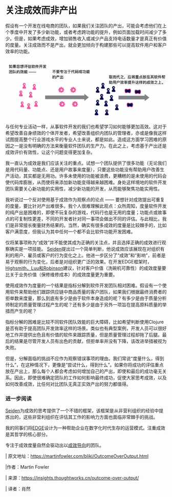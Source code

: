 # 关注成效而非产出

假设有一个开发在线电商的团队，如果我们关注团队的产出，可能会考虑他们在上个季度中开发了多少新功能，或者考虑跨功能的提升，例如页面加载时间减少了多少。但是，如果考虑成效，增加销售收入或减少产品支持电话数量才是真正有价值的度量。关注成效而不是产出，就会更加倾向于构建那些可以提高软件用户和客户效率的功能。  

![评估软件开发团队的效能](assets/1-outcome-over-output-768x280.png)

与任何专业活动一样，从事软件开发的我们也希望学习如何能够更加高效。这对于希望改善自身绩效的个体开发者，希望改善组织内团队的管理者，亦或是像我这样试图提高整个行业游戏水平的专业人士来说，都是如此。造成这方面学习困难的原因之一是没有明确的方法来衡量软件团队的生产力。在此之上，考虑基于产出还是成效评价有效性，让这个问题变得更加复杂。  

我一直认为成效是我们应该关注的重点。试想一个团队提供了很多功能（无论我们是用代码量、功能点、还是用户故事来度量），只要这些功能没有帮助用户改善生产活动，其实都是无用功。许多未使用的功能被浪费，更糟糕的是未使用的代码会使代码库膨胀，从而使将来添加新功能变得越来越困难。身处这样境地的软件开发团队需要关心新功能的实用性，减少新功能的开发，从而能够聚焦功能实用性。  

我听说过一个反对使用基于成效作为观察点的论点 —— 要想针对成效提出可重复的度量，要比针对产出难很多。我个人很难理解此观点：众所周知，度量软件开发的纯产出是困难的，即使不玩复杂的游戏，代码行也是无用的度量；功能点或故事点的可复制性更差，不同的开发者针对同一事项会做出不同的评估。与此相比，我们是非常擅长衡量财务结果的。当然，确实有很多成效的度量是比较棘手的，比如客户满意度，但我认为其中任何一个都不会比软件功能开发困难。  

仅将某事项称为“成效”并不能使其成为正确的关注点，并且选择正确的成效进行观察确实是一项技能。 [Seiden](https://www.amazon.com/gp/product/B07QJ1Y8Y5?ie=UTF8&tag=martinfowlerc-20&linkCode=as2&camp=1789&creative=9325&creativeASIN=B07QJ1Y8Y5)提出过一个简单判断，他说成效应该展现在对组织有利的用户、雇员或客户的行为变化之上。他进一步区分了“成效”和“影响”，前者是易于观察的行为变化，后者是对组织更广泛的效果。在开发EDGE框架时，[Highsmith，Luu和Robinson](https://www.amazon.com/gp/product/0135263077?ie=UTF8&tag=martinfowlerc-20&linkCode=as2&camp=1789&creative=9325&creativeASIN=0135263077)建议，针对客户价值（洗碗机可靠性）的成效度量要比关于业务价值（保修维修成本）的成效度量更为重要。  

使用成效作为度量的一个结果是指标分解到软件开发团队相对困难。假设有一个使用软件来帮助他们跟踪供应链中商品质量的客户团队，如果我们根据最终消费者的拒单数来度量，那么到底有多少是由于软件本身造成的呢？有多少是由于质量分析师制定的质量管理过程产生的呢？还有多少是由于另外一项旨在提高原料质量的举措而产生的呢？

指标分解的困难是比较不同软件团队效能的巨大障碍，比如希望判断使用Clojure是否有助于提高团队开发效率这样的场景。类似也有典型案例，开发人员可以很好地工作并提供出色且有价值的软件来跟踪质量，但是质量管理过程却拖了后腿。最后的结果是尽管开发人员有出色的贡献，但拒单率并没有下降，该改进举措被视为失败。  

但是，分解面临的挑战不应作为观察错误事项的理由。我们常说“度量什么，得到什么”，在这种情况下，更像是“尝试什么，得到什么”。如果你将成功的评估重点放在产出上，那么每个人都会考虑如何增加自己的产出，即使和最后的成功毫无关系。因此，即使很难确定团队的工作如何影响最终成功，促使大家思考成效，以及如何改善成效，比任何对比团队无真正实效产出的努力都值得。  

### 进一步阅读

[Seiden](https://www.amazon.com/gp/product/B07QJ1Y8Y5?ie=UTF8&tag=martinfowlerc-20&linkCode=as2&camp=1789&creative=9325&creativeASIN=B07QJ1Y8Y5)为成效的思考提供了一个不错的框架，该框架是从非营利组织的经验中提炼出的，这些非营利组织在评估其工作的影响力方面也面临非常棘手的挑战。

我的同事们将[EDGE](https://www.amazon.com/gp/product/0135263077?ie=UTF8&tag=martinfowlerc-20&linkCode=as2&camp=1789&creative=9325&creativeASIN=0135263077)设计为一种帮助企业在数字化时代生存的运营模式。注重成效是其哲学的核心部分。

专注于成效度量自然会驱动出以[成效导向](https://martinfowler.com/bliki/OutcomeOriented.html)的团队。

| 原文地址：https://martinfowler.com/bliki/OutcomeOverOutput.html

|作者：Martin Fowler

| 来源：https://insights.thoughtworks.cn/outcome-over-output/

| 译者：肖然